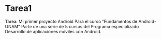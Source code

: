# Tarea1
Tarea: Mi primer proyecto Android
Para el curso "Fundamentos de Android-UNAM"
Parte de una serie de 5 cursos del Programa especializado Desarrollo de aplicaciones móviles con Android.
